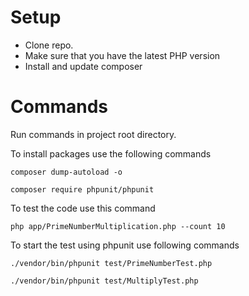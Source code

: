 # Setup 
* Clone repo.
* Make sure that you have the latest PHP version
* Install and update composer

# Commands
Run commands in project root directory.

To install packages use the following commands

```
composer dump-autoload -o
```
```
composer require phpunit/phpunit
```

To test the code use this command

```
php app/PrimeNumberMultiplication.php --count 10
```

To start the test using phpunit use following commands
```
./vendor/bin/phpunit test/PrimeNumberTest.php
```
```
./vendor/bin/phpunit test/MultiplyTest.php
```
